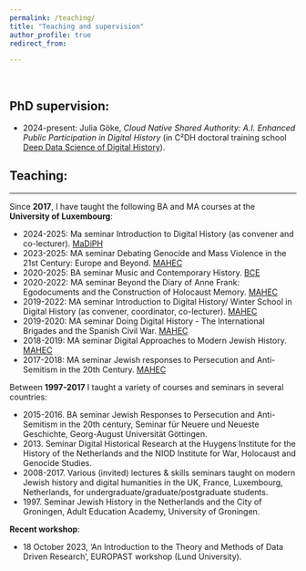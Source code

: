 ```yaml
---
permalink: /teaching/
title: "Teaching and supervision"
author_profile: true
redirect_from: 

---
```


<br/>


## PhD supervision:

* 2024-present: Julia Göke, _Cloud Native Shared Authority: A.I. Enhanced Public Participation in Digital History_ (in C²DH doctoral training school [Deep Data Science of Digital History](https://dhh.uni.lu/d4h/)).


## Teaching:
---

Since **2017**, I have taught the following BA and MA courses at the **University of Luxembourg**:
* 2024-2025: Ma seminar Introduction to Digital History (as convener and co-lecturer). [MaDiPH](https://www.uni.lu/fhse-en/study-programs/master-in-digital-and-public-history/)
* 2023-2025: MA seminar Debating Genocide and Mass Violence in the 21st Century: Europe and Beyond. [MAHEC](https://www.uni.lu/fhse-en/study-programs/master-en-histoire-europeenne-contemporaine/)
* 2020-2025: BA seminar Music and Contemporary History. [BCE](https://www.uni.lu/fhse-en/study-programs/bachelor-en-cultures-europeennes-histoire/)
* 2020-2022: MA seminar Beyond the Diary of Anne Frank: Egodocuments and the Construction of Holocaust Memory. [MAHEC](https://www.uni.lu/fhse-en/study-programs/master-en-histoire-europeenne-contemporaine/)
* 2019-2022: MA seminar Introduction to Digital History/ Winter School in Digital History (as convener, coordinator, co-lecturer). [MAHEC](https://www.uni.lu/fhse-en/study-programs/master-en-histoire-europeenne-contemporaine/)
* 2019-2020: MA seminar Doing Digital History - The International Brigades and the Spanish Civil War. [MAHEC](https://www.uni.lu/fhse-en/study-programs/master-en-histoire-europeenne-contemporaine/)
* 2018-2019: MA seminar Digital Approaches to Modern Jewish History. [MAHEC](https://www.uni.lu/fhse-en/study-programs/master-en-histoire-europeenne-contemporaine/)
* 2017-2018: MA seminar Jewish responses to Persecution and Anti-Semitism in the 20th Century. [MAHEC](https://www.uni.lu/fhse-en/study-programs/master-en-histoire-europeenne-contemporaine/)


Between **1997-2017** I taught a variety of courses and seminars in several countries:
* 2015-2016. BA seminar Jewish Responses to Persecution and Anti-Semitism in the 20th century, Seminar für Neuere und Neueste Geschichte, Georg-August Universität Göttingen.
* 2013\. Seminar Digital Historical Research at the Huygens Institute for the History of the Netherlands and the NIOD Institute for War, Holocaust and Genocide Studies.
* 2008-2017. Various (invited) lectures & skills seminars taught on modern Jewish history and digital humanities in the UK, France, Luxembourg, Netherlands, for undergraduate/graduate/postgraduate students.
* 1997\. Seminar Jewish History in the Netherlands and the City of Groningen, Adult Education Academy, University of Groningen.


**Recent workshop**:
* 18 October 2023, ‘An Introduction to the Theory and Methods of Data Driven Research’, EUROPAST workshop (Lund University).
